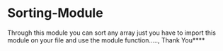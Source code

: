 # Sorting-Module
Through this module you can sort any array just you have to import this module on your file and use the module function....., Thank You****
